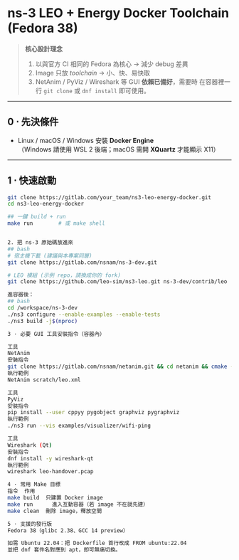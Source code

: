 # ns-3 LEO + Energy Docker Toolchain (Fedora 38)

> **核心設計理念**  
> 1. 以與官方 CI 相同的 Fedora 為核心 → 減少 debug 差異  
> 2. Image 只放 *toolchain* → 小、快、易快取  
> 3. NetAnim / PyViz / Wireshark 等 GUI **依賴已備好**，需要時
>    在容器裡一行 `git clone` 或 `dnf install` 即可使用。

---

## 0 ⋅ 先決條件

* Linux / macOS / Windows 安裝 **Docker Engine**  
  （Windows 請使用 WSL 2 後端；macOS 需開 **XQuartz** 才能顯示 X11）

---

## 1 ⋅ 快速啟動

```bash
git clone https://gitlab.com/your_team/ns3-leo-energy-docker.git
cd ns3-leo-energy-docker

## 一鍵 build + run
make run        # 或 make shell


2. 把 ns-3 原始碼放進來
## bash
# 宿主機下載 (建議與本專案同層)
git clone https://gitlab.com/nsnam/ns-3-dev.git

# LEO 模組 (示例 repo，請換成你的 fork)
git clone https://github.com/leo-sim/ns3-leo.git ns-3-dev/contrib/leo

進容器後：
## bash
cd /workspace/ns-3-dev
./ns3 configure --enable-examples --enable-tests
./ns3 build -j$(nproc)

3 ⋅ 必要 GUI 工具安裝指令（容器內）

工具
NetAnim
安裝指令
git clone https://gitlab.com/nsnam/netanim.git && cd netanim && cmake -S . -B build && cmake --build build -j$(nproc)
執行範例
NetAnim scratch/leo.xml

工具
PyViz
安裝指令
pip install --user cppyy pygobject graphviz pygraphviz
執行範例
./ns3 run --vis examples/visualizer/wifi-ping

工具
Wireshark (Qt)
安裝指令
dnf install -y wireshark-qt
執行範例
wireshark leo-handover.pcap

4 ⋅ 常用 Make 目標
指令	作用
make build	只建置 Docker image
make run	  進入互動容器（若 image 不在就先建）
make clean	刪除 image，釋放空間

5 ⋅ 支援的發行版
Fedora 38（glibc 2.38、GCC 14 preview）

如需 Ubuntu 22.04：把 Dockerfile 首行改成 FROM ubuntu:22.04
並把 dnf 套件名對應到 apt，即可無痛切換。